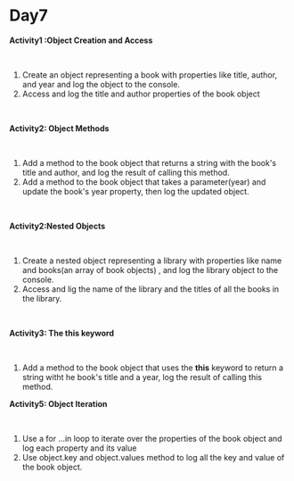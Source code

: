 # Day7

**Activity1 :Object Creation and Access**

<br>

1. Create an object representing a book with properties like title, author, and year and log the object to the console.
2. Access and log the title and author properties of the book object

<br>

**Activity2: Object Methods**

<br>

1. Add a method to the book object that returns a string with the book's title and author, and log the result of calling this method.
2. Add a method to the book object that takes a parameter(year) and update the book's year property, then log the updated object.

<br>

**Activity2:Nested Objects**

<br>

1. Create a nested object representing a library with properties like name and books(an array of book objects) , and log the library object to the console.
2. Access and lig the name of the library and the titles of all the books in the library.

<br>

**Activity3: The **this** keyword**

<br>

1. Add a method to the book object that uses the **this** keyword to return a string witht he book's title and a year, log the result of calling this method.

**Activity5: Object Iteration**

<br>

1. Use a for ...in loop to iterate over the properties of the book object and log each property and its value
2. Use object.key and object.values method to log all the key and value of the book object.

